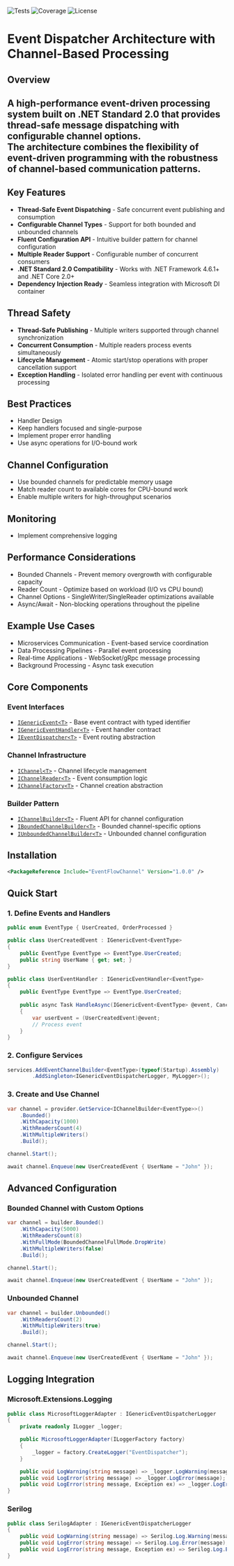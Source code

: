 ![Tests](https://img.shields.io/endpoint?url=https://gist.githubusercontent.com/potapich1978/c15fb9d197b16fda54ddaa8758566ce4/raw/test-status.json)
![Coverage](https://img.shields.io/endpoint?url=https://gist.githubusercontent.com/potapich1978/7fc2289aef2d6408005f3fa009069786/raw/coverage.json)
![License](https://img.shields.io/endpoint?url=https://gist.githubusercontent.com/potapich1978/193c9aa84b5eb75ae534e41d9764e65c/raw/license.json)

# Event Dispatcher Architecture with Channel-Based Processing

## Overview
A high-performance event-driven processing system built on **.NET Standard 2.0** that provides thread-safe message dispatching with configurable channel options.  
The architecture combines the flexibility of event-driven programming with the robustness of channel-based communication patterns.
---

## Key Features
- **Thread-Safe Event Dispatching** - Safe concurrent event publishing and consumption  
- **Configurable Channel Types** - Support for both bounded and unbounded channels  
- **Fluent Configuration API** - Intuitive builder pattern for channel configuration  
- **Multiple Reader Support** - Configurable number of concurrent consumers  
- **.NET Standard 2.0 Compatibility** - Works with .NET Framework 4.6.1+ and .NET Core 2.0+  
- **Dependency Injection Ready** - Seamless integration with Microsoft DI container  


## Thread Safety
- **Thread-Safe Publishing** - Multiple writers supported through channel synchronization
- **Concurrent Consumption** - Multiple readers process events simultaneously
- **Lifecycle Management** - Atomic start/stop operations with proper cancellation support
- **Exception Handling** - Isolated error handling per event with continuous processing


## Best Practices
- Handler Design
- Keep handlers focused and single-purpose
- Implement proper error handling
- Use async operations for I/O-bound work

## Channel Configuration
- Use bounded channels for predictable memory usage
- Match reader count to available cores for CPU-bound work
- Enable multiple writers for high-throughput scenarios

## Monitoring
- Implement comprehensive logging

## Performance Considerations
- Bounded Channels - Prevent memory overgrowth with configurable capacity
- Reader Count - Optimize based on workload (I/O vs CPU bound)
- Channel Options - SingleWriter/SingleReader optimizations available
- Async/Await - Non-blocking operations throughout the pipeline

## Example Use Cases
- Microservices Communication - Event-based service coordination
- Data Processing Pipelines - Parallel event processing
- Real-time Applications - WebSocket/gRpc message processing
- Background Processing - Async task execution

## Core Components

### Event Interfaces
- [`IGenericEvent<T>`](ChannelReader/Abstract/IGenericEvent.cs)   - Base event contract with typed identifier  
- [`IGenericEventHandler<T>`](ChannelReader/Abstract/IGenericEventHandler.cs) - Event handler contract  
- [`IEventDispatcher<T>`](ChannelReader/Abstract/IEventDispatcher.cs) - Event routing abstraction  

### Channel Infrastructure
- [`IChannel<T>`](ChannelFactory/Abstract/IChannel.cs) - Channel lifecycle management  
- [`IChannelReader<T>`](ChannelReader/Abstract/IChannelReader.cs) - Event consumption logic  
- [`IChannelFactory<T>`](ChannelFactory/Abstract/IChannelFactory.cs) - Channel creation abstraction  

### Builder Pattern
- [`IChannelBuilder<T>`](EventChannelBuilder/Abstract/IChannelBuilder.cs) - Fluent API for channel configuration  
- [`IBoundedChannelBuilder<T>`](EventChannelBuilder/Abstract/IBoundedChannelBuilder.cs) - Bounded channel-specific options  
- [`IUnboundedChannelBuilder<T>`](EventChannelBuilder/Abstract/IUnboundedChannelBuilder.cs) - Unbounded channel configuration  


## Installation
```xml
<PackageReference Include="EventFlowChannel" Version="1.0.0" />
```

## Quick Start

### 1. Define Events and Handlers
```cs
public enum EventType { UserCreated, OrderProcessed }

public class UserCreatedEvent : IGenericEvent<EventType>
{
    public EventType EventType => EventType.UserCreated;
    public string UserName { get; set; }
}

public class UserEventHandler : IGenericEventHandler<EventType>
{
    public EventType EventType => EventType.UserCreated;
    
    public async Task HandleAsync(IGenericEvent<EventType> @event, CancellationToken token)
    {
        var userEvent = (UserCreatedEvent)@event;
        // Process event
    }
}
```

### 2. Configure Services
```cs
services.AddEventChannelBuilder<EventType>(typeof(Startup).Assembly)
        .AddSingleton<IGenericEventDispatcherLogger, MyLogger>();
```

### 3. Create and Use Channel
```cs
var channel = provider.GetService<IChannelBuilder<EventType>>()
    .Bounded()
    .WithCapacity(1000)
    .WithReadersCount(4)
    .WithMultipleWriters()
    .Build();

channel.Start();

await channel.Enqueue(new UserCreatedEvent { UserName = "John" });
```

## Advanced Configuration

### Bounded Channel with Custom Options
```cs
var channel = builder.Bounded()
    .WithCapacity(5000)
    .WithReadersCount(8)
    .WithFullMode(BoundedChannelFullMode.DropWrite)
    .WithMultipleWriters(false)
    .Build();

channel.Start();

await channel.Enqueue(new UserCreatedEvent { UserName = "John" });
```

### Unbounded Channel

```cs
var channel = builder.Unbounded()
    .WithReadersCount(2)
    .WithMultipleWriters(true)
    .Build();

channel.Start();

await channel.Enqueue(new UserCreatedEvent { UserName = "John" });
```

## Logging Integration

### Microsoft.Extensions.Logging
```cs
public class MicrosoftLoggerAdapter : IGenericEventDispatcherLogger
{
    private readonly ILogger _logger;

    public MicrosoftLoggerAdapter(ILoggerFactory factory)
    {
        _logger = factory.CreateLogger("EventDispatcher");
    }

    public void LogWarning(string message) => _logger.LogWarning(message);
    public void LogError(string message) => _logger.LogError(message);
    public void LogError(string message, Exception ex) => _logger.LogError(ex, message);
}
```

### Serilog
```cs
public class SerilogAdapter : IGenericEventDispatcherLogger
{
    public void LogWarning(string message) => Serilog.Log.Warning(message);
    public void LogError(string message) => Serilog.Log.Error(message);
    public void LogError(string message, Exception ex) => Serilog.Log.Error(ex, message);
}
```
